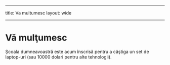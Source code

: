 * * *

title: Va multumesc layout: wide

* * *

# Vă mulţumesc

Şcoala dumneavoastră este acum înscrisă pentru a câştiga un set de laptop-uri (sau 10000 dolari pentru alte tehnologii).